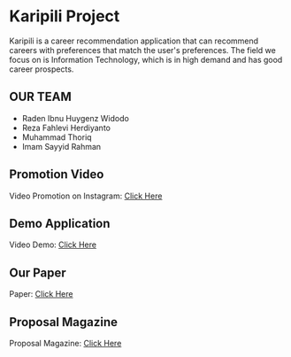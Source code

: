 # Karipili Project

Karipili is a career recommendation application that can recommend careers with preferences that match the user's preferences. The field we focus on is Information Technology, which is in high demand and has good career prospects.

## OUR TEAM
<ul>
  <li>Raden Ibnu Huygenz Widodo</li>
  <li>Reza Fahlevi Herdiyanto</li>
  <li>Muhammad Thoriq</li>
  <li>Imam Sayyid Rahman</li>
</ul>

## Promotion Video
Video Promotion on Instagram: <a href="https://www.instagram.com/reel/C63pZOIJyTR/?igsh=bmt0M2FrNXExaXdy" target="_blank">Click Here</a>

## Demo Application
Video Demo: <a href="https://youtu.be/9F4b6xHJtTE" target="_blank">Click Here</a>

## Our Paper
Paper: <a href="https://drive.google.com/drive/folders/10iCSrVyEJWXeZnrgGX5Qv8l0QQ3nsvWv?usp=sharing" target="_blank">Click Here</a>

## Proposal Magazine
Proposal Magazine: <a href="https://www.canva.com/design/DAGEL0_IirA/Iw011AJTNlGd6f4rvkFKNA/edit?utm_content=DAGEL0_IirA&utm_campaign=designshare&utm_medium=link2&utm_source=sharebutton" target="_blank"> Click Here</a>

